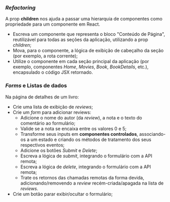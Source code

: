 ### *Refactoring*

A prop **children** nos ajuda a passar uma hierarquia de componentes como propriedade para um componente em React.

- Escreva um componente que representa o bloco "Conteúdo de Página", reutilizável para todas as seções da aplicação, utilizando a prop *children*;
- Mova, para o componente, a lógica de exibição de cabeçalho da seção (por exemplo, a rota corrente);
- Utilize o componente em cada seção principal da aplicação (por exemplo, componentes *Home*, *Movies*, *Book*, *BookDetails*, etc.), encapsulado o código JSX retornado.

### *Forms* e Listas de dados

Na página de detalhes de um livro:
- Crie uma lista de exibição de *reviews*;
- Crie um *form* para adicionar reviews:
  - Adicione o nome do autor (da *review*), a nota e o texto do comentário ao formulário;
  - Valide se a nota se encaixa entre os valores 0 e 5;
  - Transforme seus inputs em **componentes controlados**, associando-os a um estado e criando os métodos de tratamento dos seus respectivos eventos;
  - Adicione os botões *Submit* e *Delete*;
  - Escreva a lógica de *submit*, integrando o formulário com a API remota;
  - Escreva a lógica de *delete*, integrando o formulário com a API remota;
  - Trate os retornos das chamadas remotas da forma devida, adicionando/removendo a *review* recém-criada/apagada na lista de *reviews*.
- Crie um botão parar exibir/ocultar o formulário;